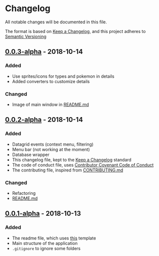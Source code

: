 # Changelog

All notable changes will be documented in this file.

The format is based on [Keep a Changelog](https://keepachangelog.com/en/1.0.0/),
and this project adheres to [Semantic Versioning](https://semver.org/spec/v2.0.0.html)

## [0.0.3-alpha] - 2018-10-14
### Added
- Use sprites/icons for types and pokemon in details
- Added converters to customize details

### Changed
- Image of main window in [README.md](README.md)

## [0.0.2-alpha] - 2018-10-14
### Added
- Datagrid events (context menu, filtering)
- Menu bar (not working at the moment)
- Database wrapper
- This changelog file, kept to the [Keep a Changelog](https://keepachangelog.com/en/1.0.0/) standard
- The code of conduct file, uses [Contributor Covenant Code of Conduct](https://www.contributor-covenant.org/version/1/4/code-of-conduct.md)
- The contributing file, inspired from [CONTRIBUTING.md](https://github.com/thephpleague/skeleton/blob/master/CONTRIBUTING.md)

### Changed
- Refactoring
- [README.md](README.md)

## [0.0.1-alpha] - 2018-10-13
### Added

- The readme file, which uses [this](https://gist.github.com/PurpleBooth/109311bb0361f32d87a2) template
- Main structure of the application
- `.gitignore` to ignore some folders


[0.0.1-alpha]: https://github.com/nlabiris/pokemonstats/compare/v0.0.1...HEAD
[0.0.2-alpha]: https://github.com/nlabiris/pokemonstats/compare/v0.0.2...HEAD
[0.0.3-alpha]: https://github.com/nlabiris/pokemonstats/compare/v0.0.3...HEAD